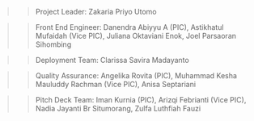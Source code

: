 >> Project Leader: Zakaria Priyo Utomo

>> Front End Engineer:
Danendra Abiyyu A (PIC),
Astikhatul Mufaidah (Vice PIC),
Juliana Oktaviani Enok,
Joel Parsaoran Sihombing

>> Deployment Team:
Clarissa Savira Madayanto

>> Quality Assurance:
Angelika Rovita (PIC),
Muhammad Kesha Mauluddy Rachman (Vice PIC),
Anisa Septariani

>> Pitch Deck Team:
Iman Kurnia (PIC),
Arizqi Febrianti (Vice PIC),
Nadia Jayanti Br Situmorang,
Zulfa Luthfiah Fauzi

